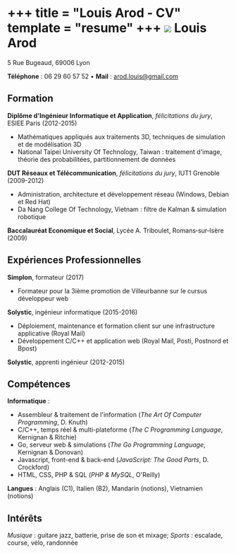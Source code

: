 +++
title = "Louis Arod - CV"
template = "resume"
+++
<image class="picture" src="pictures/IMG_20170704_171422.jpg" />
Louis Arod
==========

5 Rue Bugeaud, 69006 Lyon

**Téléphone** : 06 29 60 57 52 • **Mail** : arod.louis@gmail.com

Formation
---------

**Diplôme d'Ingénieur Informatique et Application**, *félicitations du jury*, ESIEE Paris (2012-2015)

-	Mathématiques appliqués aux traitements 3D, techniques de simulation et de modélisation 3D
-	National Taipei University Of Technology, Taiwan : traitement d'image, théorie des probabilitées, partitionnement de données

**DUT Réseaux et Télécommunication**, *félicitations du jury*, IUT1 Grenoble (2009-2012)

-	Administration, architecture et développement réseau (Windows, Debian et Red Hat)
-	Da Nang College Of Technology, Vietnam : filtre de Kalman & simulation robotique

**Baccalauréat Economique et Social**, Lycée A. Triboulet, Romans­‐sur­‐Isère (2009)

Expériences Professionnelles
----------------------------

**Simplon**, formateur (2017)

- Formateur pour la 3ième promotion de Villeurbanne sur le cursus développeur web

**Solystic**, ingénieur informatique (2015-2016)

-	Déploiement, maintenance et formation client sur une infrastructure applicative (Royal Mail)
-	Développement C/C++ et application web (Royal Mail, Posti, Postnord et Bpost)

**Solystic**, apprenti ingénieur (2012-2015)

Compétences
-----------

**Informatique** :

-	Assembleur & traitement de l'information (*The Art Of Computer Programming*, D. Knuth)
-	C/C++, temps réel & multi-plateforme (*The C Programming Language*, Kernignan & Ritchie)
-	Go, serveur web & simulations (*The Go Programming Language*, Kernignan & Donovan)
-	Javascript, front-end & back-end (*JavaScript: The Good Parts*, D. Crockford)
-	HTML, CSS, PHP & SQL (*PHP & MySQL*, O'Reilly)

**Langues** : Anglais (C1), Italien (B2), Mandarin (notions), Vietnamien (notions)

Intérêts
--------

*Musique* : guitare jazz, batterie, prise de son et mixage; *Sports* : escalade, course, vélo, randonnée

